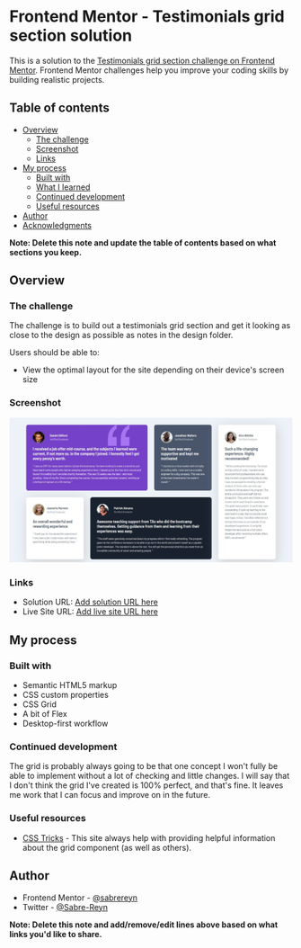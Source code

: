 # Frontend Mentor - Testimonials grid section solution

This is a solution to the [Testimonials grid section challenge on Frontend Mentor](https://www.frontendmentor.io/challenges/testimonials-grid-section-Nnw6J7Un7). Frontend Mentor challenges help you improve your coding skills by building realistic projects. 

## Table of contents

- [Overview](#overview)
  - [The challenge](#the-challenge)
  - [Screenshot](#screenshot)
  - [Links](#links)
- [My process](#my-process)
  - [Built with](#built-with)
  - [What I learned](#what-i-learned)
  - [Continued development](#continued-development)
  - [Useful resources](#useful-resources)
- [Author](#author)
- [Acknowledgments](#acknowledgments)

**Note: Delete this note and update the table of contents based on what sections you keep.**

## Overview

### The challenge

The challenge is to build out a testimonials grid section and get it looking as close to the design as possible as notes in the design folder.

Users should be able to:

- View the optimal layout for the site depending on their device's screen size

### Screenshot

![](images/Solution.jpg)

### Links

- Solution URL: [Add solution URL here](https://your-solution-url.com)
- Live Site URL: [Add live site URL here](https://your-live-site-url.com)

## My process

### Built with

- Semantic HTML5 markup
- CSS custom properties
- CSS Grid
- A bit of Flex
- Desktop-first workflow

### Continued development

The grid is probably always going to be that one concept I won't fully be able to implement without a lot of checking and little changes. I will say that I don't think the grid I've created is 100% perfect, and that's fine. It leaves me work that I can focus and improve on in the future.

### Useful resources

- [CSS Tricks](https://css-tricks.com/snippets/css/a-guide-to-flexbox/) - This site always help with providing helpful information about the grid component (as well as others).


## Author

<!-- - Website - [Add your name here](https://www.your-site.com) -->
- Frontend Mentor - [@sabrereyn](https://www.frontendmentor.io/profile/sabrereyn)
- Twitter - [@Sabre-Reyn](https://twitter.com/Sabre_Reyn)

**Note: Delete this note and add/remove/edit lines above based on what links you'd like to share.**
